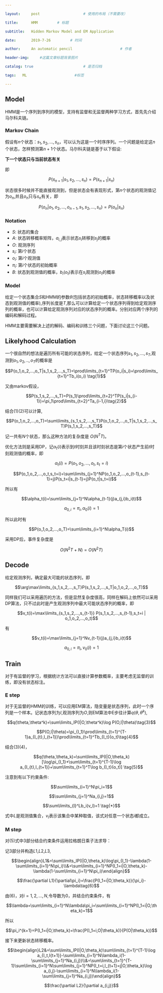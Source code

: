 ```yaml
---

layout:     post                    # 使用的布局（不需要改）

title:      HMM         # 标题 

subtitle:   Hidden Markov Model and EM Application

date:       2019-7-26         # 时间

author:     An automatic pencil                      # 作者

header-img:     #这篇文章标题背景图片

catalog: true                       # 是否归档

tags:   ML                      #标签

---
```


## Model

HMM是一个序列到序列的模型，支持有监督和无监督两种学习方式，首先先介绍马尔科夫链。

### Markov Chain

假设有$n$个状态：$s_1,s_2,…,s_n$，可以认为这是一个时序序列。一个问题是给定这$n$个状态，怎样预测第$n+1$个状态。马尔科夫链是基于以下假设:

**下一个状态只与当前状态有关**

即

$$P(s_{n+1}|s_1,s_2,…,s_n)=P(s_{n+1}|s_n)$$

状态很多时候并不能直接观测到，但是状态会有表现形式，第$n$个状态的观测值记为$o_n$,并且$o_n$只与$s_n$有关，即

$$P(o_n|o_1,o_2,…,o_{n-1},s_1,s_2,…,s_n)=P(o_n|s_n)$$

### Notation

* $S$: 状态的集合
* $A$: 状态转移概率矩阵，$a_{i,j}$表示状态$s_i$转移到$s_j$的概率
* $O$: 观测序列
* $s_i$: 第$i$个状态
* $o_i$: 第$i$个观测值
* $\pi_i$: 第$i$个状态的初始概率
* $B$: 状态到观测值的概率，$b_i(o_t)$表示在$s_i$观测到$o_t$的概率

### Model

给定一个状态集合$S$和HMM的参数$\theta$(包括状态的初始概率，状态转移概率以及状态到观测值的概率),序列长度是$T$,那么可以计算给定一个状态序列得到给定观测序列的概率，也可以计算给定观测序列对应的状态序列的概率。分别对应两个序列的编码和解码过程。

HMM主要需要解决上述的解码、编码和训练三个问题，下面讨论这三个问题。

## Likelyhood Calculation

一个很自然的想法是遍历所有可能的状态序列，给定一个状态序列$s_1,s_2,…,s_T$,观测到$o_1,o_2,..,o_T$的概率是

$$P(o_1,o_2,…,o_T|s_1,s_2,…,s_T)=\prod\limits_{t=1}^TP(o_i|s_i)=\prod\limits_{t=1}^Tb_i(o_i) \tag{1}$$

又由markov假设，

$$P(s_1,s_2,…,s_T)=P(s_1)\prod\limits_{t=2}^TP(s_i|s_{i-1})=\pi_1\prod\limits_{t=2}^Ta_{i-1,i}\tag{2}$$

结合$(1)(2)$可以计算,

$$P(o_1,o_2,…,o_T)=\sum\limits_{s_1,s_2,…,s_T}P(o_1,o_2,…,o_T|s_1,s_2,…,s_T)P(s_1,s_2,…,s_T)$$

记一共有$N$个状态，那么这种方法的复杂度是 $O(N^TT)$。

优化方法则是采用DP，记$\alpha_t(i)$表示到$t$时刻并且该时刻状态是第$i$个状态产生前$t$时刻观测值的概率，即

$$\alpha_t(i)=P(o_1,o_2,…,o_t,s_t=i)$$

$$P(o_1,o_2,…,o_t,s_t=i)=\sum\limits_{j=1}^NP(o_1,o_2,…,o_{t-1},s_{t-1}=j)P(s_t=i|s_{t-1}=j)P(o_t|s_t=i)$$

所以有

$$\alpha_t(i)=\sum\limits_{j=1}^N\alpha_{t-1}(j)a_{j,i}b_i(t)$$

$$a_{0,i}=\pi_i,\alpha_0(i)=1$$

所以此时有

$$P(o_1,o_2,…,o_T)=\sum\limits_{i=1}^N\alpha_T(i)$$

采用DP后，事件复杂度是

$$O(N^2T+N)=O(N^2T)$$

## Decode

给定观测序列，确定最大可能的状态序列，即

$$\arg\max\limits_{s_1,s_2,…,s_T}P(s_1,s_2,…,s_T|o_1,o_2,…,o_T)$$

同样我们可以采用遍历的方法，但是显然复杂度很高，同样在解码上依然可以采用DP算法，只不过此时是产生观测序列中最大可能状态序列的概率，即

$$v_t(i)=\max\limits_{s_1,s_2,…,s_{t-1}} P(s_1,s_2,…,s_{t-1},s_t=i | o_1,o_2,…,o_t)$$

有

$$v_t(i)=\max\limits_{j=1}^Nv_{t-1}(j)a_{j,i}b_i(t)$$

$$a_{0,i}=\pi_i,v_0(i)=1$$

## Train

对于有监督的学习，根据统计方法可以直接计算参数概率，主要考虑无监督的训练，即没有状态标注。

### E step

对于无监督的HMM的训练，可以应用EM算法，隐变量是状态序列，此时一个序列是一个样本。记状态序列为$I$,观测序列为$O$,则EM算法中E步往计算$q(\theta,\theta^k)$,

$$q(\theta,\theta^k)=\sum\limits_IP(I|O,\theta^k)\log P(O,I|\theta)\tag{3}$$

$$P(O,I|\theta)=\pi_{I_1}\prod\limits_{t=1}^{T-1}a_{I_{t},I_{t+1}}\prod\limits_{t=1}^Tb_{I_t}(o_t)\tag{4}$$

结合$(3)(4)$，

$$q(\theta,\theta_k)=\sum\limits_IP(I|O,\theta_k)[\log\pi_{I_1}+\sum\limits_{t=1}^{T-1}\log a_{I_{t},I_{t+1}}+\sum\limits_{t=1}^T\log b_{I_t}(o_t)] \tag{5}$$

注意到有以下约束条件:

$$\sum\limits_{i=1}^N\pi_i=1$$

$$\sum\limits_{j=1}^Na_{i,j}=1$$

$$\sum\limits_{l}^Lb_i(v_l)=1 \tag{*}$$

$\tag{*}$式中$L$是观测值集合，$v_l$表示该集合中某种取值，该式对任意一个状态$i$都成立。

### M step

对$(5)$式中3部分结合约束条件运用拉格朗日乘子法求导：

记3部分并构造$L1$,$L2$,$L3$,

$$\begin{align}L1&=\sum\limits_IP(I|O,\theta_k)\log\pi_{I_1}-\lambda(1-\sum\limits_{i=1}^N\pi_i)\\&=\sum\limits_{i=1}^NP(I_1=i|O,\theta_k)-\lambda(1-\sum\limits_{i=1}^N\pi_i)\end{align}$$

$$\frac{\partial L1}{\partial\pi_i}=\frac{P(I_1=i|O,\theta_k)}{\pi_i}-\lambda\tag{6}$$

由(6)，对$i=1,2,…,N$,令导数为0，并结合约束条件，有

$$\lambda=\sum\limits_{i=1}^N\lambda\pi_i=\sum\limits_{i=1}^NP(I_1=i|O,\theta_k)=1$$

所以

$$\pi_i^{k+1}=P(I_1=i|O,\theta_k)=\frac{P(I_1=i,O|\theta_k)}{P(O|\theta_k)}$$

接下来更新状态转移概率。

$$\begin{align}L2&=\sum\limits_IP(I|O,\theta_k)\sum\limits_{t=1}^{T-1}\log a_{I_t,I{t+1}}-\sum\limits_{i=1}^N\lambda_i(1-\sum\limits_{j=1}^Na_{i,j})\\&=\sum\limits_{t=1}^{T-1}\sum\limits_{i=1}^N\sum\limits_{j=1}^NP(I_t=i,I_{t+1}=j|O,\theta_k)\log a_{i,j}-\sum\limits_{i=1}^N\lambda_i(1-\sum\limits_{j=1}^Na_{i,j})\end{align}$$

$$\frac{\partial L2}{\partial a_{i,j}}$$